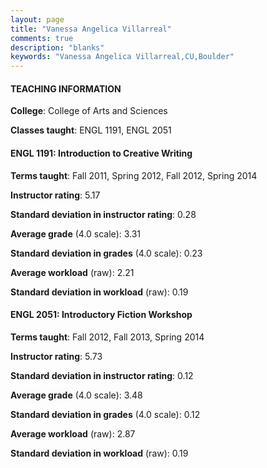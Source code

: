 ```yaml
---
layout: page
title: "Vanessa Angelica Villarreal" 
comments: true
description: "blanks"
keywords: "Vanessa Angelica Villarreal,CU,Boulder"
---
```

<head>
<script src="https://ajax.googleapis.com/ajax/libs/jquery/2.1.3/jquery.min.js"></script>
<script src="https://dl.dropboxusercontent.com/s/pc42nxpaw1ea4o9/highcharts.js?dl=0"></script>
<!-- <script src="../assets/js/highcharts.js"></script> -->
<style type="text/css">@font-face {
	font-family: "Bebas Neue";
	src: url(https://www.filehosting.org/file/details/544349/BebasNeue Regular.otf) format("opentype");
	}
	h1.Bebas { 
		font-family: "Bebas Neue", Verdana, Tahoma;
	}
</style>
</head>
	   
#### TEACHING INFORMATION

**College**: College of Arts and Sciences

**Classes taught**: ENGL 1191, ENGL 2051

#### ENGL 1191: Introduction to Creative Writing

**Terms taught**: Fall 2011, Spring 2012, Fall 2012, Spring 2014

**Instructor rating**: 5.17

**Standard deviation in instructor rating**: 0.28

**Average grade** (4.0 scale): 3.31

**Standard deviation in grades** (4.0 scale): 0.23

**Average workload** (raw): 2.21

**Standard deviation in workload** (raw): 0.19

#### ENGL 2051: Introductory Fiction Workshop

**Terms taught**: Fall 2012, Fall 2013, Spring 2014

**Instructor rating**: 5.73

**Standard deviation in instructor rating**: 0.12

**Average grade** (4.0 scale): 3.48

**Standard deviation in grades** (4.0 scale): 0.12

**Average workload** (raw): 2.87

**Standard deviation in workload** (raw): 0.19


